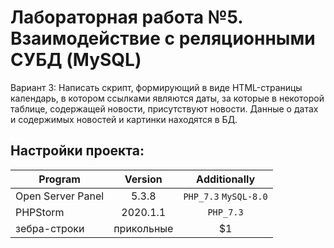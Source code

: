 # Лабораторная работа №5. Взаимодействие с реляционными СУБД (MySQL)
Вариант 3: Написать скрипт, формирующий в виде HTML-страницы календарь, в котором ссылками являются даты, за которые в некоторой таблице, содержащей новости, присутствуют новости. Данные о датах и содержимых новостей и картинки находятся в БД.

## Настройки проекта:
| Program          | Version            | Аdditionally  |
| -------------    |:------------------:| :-------------:|
| Open Server Panel| 5.3.8              | `PHP_7.3` `MySQL-8.0` |
| PHPStorm         | 2020.1.1           |   `PHP_7.3` |
| зебра-строки     | прикольные         |    $1 |


